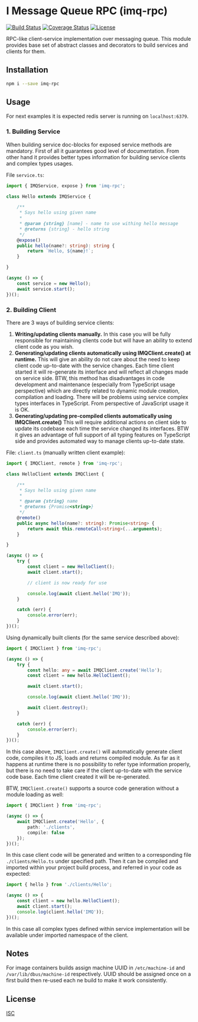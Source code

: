# I Message Queue RPC (imq-rpc)

[![Build Status](https://travis-ci.org/imqueue/imq-rpc.svg?branch=master)](https://travis-ci.org/imqueue/imq-rpc) [![Coverage Status](https://coveralls.io/repos/github/imqueue/imq-rpc/badge.svg?branch=master)](https://coveralls.io/github/imqueue/imq-rpc?branch=master) [![License](https://img.shields.io/badge/license-ISC-blue.svg)](https://rawgit.com/imqueue/imq-rpc/master/LICENSE)

RPC-like client-service implementation over messaging queue. This module
provides base set of abstract classes and decorators to build services and 
clients for them.

## Installation

~~~bash
npm i --save imq-rpc
~~~

## Usage

For next examples it is expected redis server is running on `localhost:6379`.

### 1. Building Service

When building service doc-blocks for exposed service methods are mandatory.
First of all it guarantees good level of documentation. From other hand
it provides better types information for building service clients and complex
types usages.

File `service.ts`:

~~~typescript
import { IMQService, expose } from 'imq-rpc';

class Hello extends IMQService {

    /**
     * Says hello using given name
     *
     * @param {string} [name] - name to use withing hello message
     * @returns {string} - hello string
     */
    @expose()
    public hello(name?: string): string {
        return `Hello, ${name}!`;
    }

}

(async () => {
    const service = new Hello();
    await service.start();
})();
~~~

### 2. Building Client

There are 3 ways of building service clients:

  1. **Writing/updating clients manually.**
     In this case you will be fully responsible for maintaining clients
     code but will have an ability to extend client code as you wish.
  1. **Generating/updating clients automatically using IMQClient.create() 
     at runtime.**
     This will give an ability do not care about the need to keep client
     code up-to-date with the service changes. Each time client started it
     will re-generate its interface and will reflect all changes made on
     service side. BTW, this method has disadvantages in code development
     and maintenance (especially from TypeScript usage perspective) which
     are directly related to dynamic module creation, compilation and loading.
     There will be problems using service complex types interfaces in 
     TypeScript. From perspective of JavaScript usage it is OK.
  1. **Generating/updating pre-compiled clients automatically using 
     IMQClient.create()**
     This will require additional actions on client side to update its codebase
     each time the service changed its interfaces. BTW it gives an advantage
     of full support of all typing features on TypeScript side and provides
     automated way to manage clients up-to-date state.

File: `client.ts` (manually written client example):

~~~typescript
import { IMQClient, remote } from 'imq-rpc';

class HelloClient extends IMQClient {

    /**
     * Says hello using given name
     *
     * @param {string} name
     * @returns {Promise<string>}
     */
    @remote()
    public async hello(name?: string): Promise<string> {
        return await this.remoteCall<string>(...arguments);
    }

}

(async () => {
    try {
        const client = new HelloClient();
        await client.start();

        // client is now ready for use

        console.log(await client.hello('IMQ'));
    }

    catch (err) {
        console.error(err);
    }
})();
~~~

Using dynamically built clients (for the same service described above):

~~~typescript
import { IMQClient } from 'imq-rpc';

(async () => {
    try {
        const hello: any = await IMQClient.create('Hello');
        const client = new hello.HelloClient();

        await client.start();

        console.log(await client.hello('IMQ'));

        await client.destroy();
    }

    catch (err) {
        console.error(err);
    }
})();
~~~

In this case above, `IMQClient.create()` will automatically generate client
code, compiles it to JS, loads and returns compiled module. As far as it 
happens at runtime there is no possibility to refer type information
properly, but there is no need to take care if the client up-to-date with
the service code base. Each time client created it will be re-generated.

BTW, `IMQClient.create()` supports a source code generation without a module
loading as well: 

~~~typescript
import { IMQClient } from 'imq-rpc';

(async () => {
    await IMQClient.create('Hello', {
        path: './clients',
        compile: false
    });
})();
~~~

In this case client code will be generated and written to a corresponding
file `./clients/Hello.ts` under specified path. Then it can be compiled and
imported within your project build process, and referred in your code
as expected:

~~~typescript
import { hello } from './clients/Hello';

(async () => {
    const client = new hello.HelloClient();
    await client.start();
    console.log(client.hello('IMQ'));
})();
~~~

In this case all complex types defined within service implementation
will be available under imported namespace of the client.

## Notes

For image containers builds assign machine UUID in `/etc/machine-id` and 
`/var/lib/dbus/machine-id` respectively. UUID should be assigned once on
a first build then re-used each ne build to make it work consistently.

## License

[ISC](https://github.com/imqueue/imq-rpc/blob/master/LICENSE)
